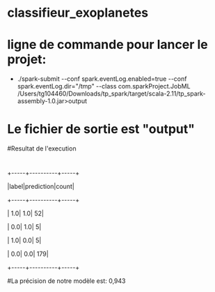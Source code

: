 # classifieur_exoplanetes
# ligne de commande pour lancer le projet:
+ ./spark-submit --conf spark.eventLog.enabled=true --conf spark.eventLog.dir="/tmp"  --class com.sparkProject.JobML /Users/tg104460/Downloads/tp_spark/target/scala-2.11/tp_spark-assembly-1.0.jar>output

# Le fichier de sortie est "output"

#Resultat de l'execution
#



+-----+----------+-----+

|label|prediction|count|

+-----+----------+-----+

|  1.0|       1.0|   52|

|  0.0|       1.0|    5|

|  1.0|       0.0|    5|

|  0.0|       0.0|  179|

+-----+----------+-----+


#La précision de notre modèle est: 0,943


